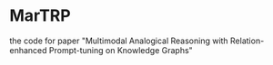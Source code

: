 # MarTRP
the code for paper "Multimodal Analogical Reasoning with Relation-enhanced Prompt-tuning on Knowledge Graphs"
